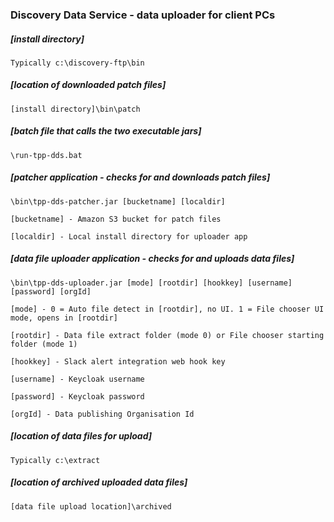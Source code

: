 ### Discovery Data Service - data uploader for client PCs

##### [install directory]
`Typically c:\discovery-ftp\bin` 

##### [location of downloaded patch files]
`[install directory]\bin\patch`

##### [batch file that calls the two executable jars]
`\run-tpp-dds.bat`

##### [patcher application - checks for and downloads patch files]
`\bin\tpp-dds-patcher.jar [bucketname] [localdir]`

`[bucketname] - Amazon S3 bucket for patch files`

`[localdir] - Local install directory for uploader app`

##### [data file uploader application - checks for and uploads data files]
`\bin\tpp-dds-uploader.jar [mode] [rootdir] [hookkey] [username] [password] [orgId]`

`[mode] - 0 = Auto file detect in [rootdir], no UI. 1 = File chooser UI mode, opens in [rootdir]`

`[rootdir] - Data file extract folder (mode 0) or File chooser starting folder (mode 1)`  

`[hookkey] - Slack alert integration web hook key`

`[username] - Keycloak username`

`[password] - Keycloak password`

`[orgId] - Data publishing Organisation Id`

##### [location of data files for upload]
`Typically c:\extract`

##### [location of archived uploaded data files]
`[data file upload location]\archived`
